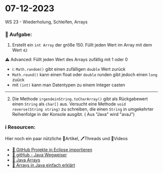 # 07-12-2023
WS 23 - Wiederholung, Schleifen, Arrays

### 📝 Aufgabe:

1. Erstellt ein ```int Array``` der größe 150. Füllt jeden Wert im Array mit dem Wert ```42``` 

⚠️ Advanced: Füllt jeden Wert des Arrays zufällig mit 1 oder 0 
 - ℹ️: ```Math.random()``` gibt einen zufälligen ```double``` Wert zurück
 - ```Math.round()``` kann einen float oder ```double``` runden gibt jedoch einen ```long``` zuück
 - mit ```(int)``` kann man Datentypen zu einem Integer casten
 


-------------------------------------------------------


2. Die Methode ```irgendeinString.toCharArray()``` gibt als Rückgabewert einen ```String``` als ```char[]``` aus. Versucht eine Methode ```void reverse(String string)``` zu schreiben, die einen ```String``` in umgekehrter Reihenfolge in der Konsole ausgibt. ( Aus "Java" wird "avaJ")




  ### ℹ️ Resourcen:
Hier noch ein paar nützliche 📃Artikel, 🖊️Threads und 🎥Videos

- [ 🎥 GitHub Projekte in Eclipse importieren](https://drive.google.com/file/d/1IpwHADmwViEGQ7Pf4BgybUYpz7WBoMe5/view?usp=sharing)
- [📃 gitHub - Java Wegweiser](https://github.com/DH-Cologne/java-wegweiser/blob/master/articles/Arrays.md)
- [📃 Java Arrays](https://javabeginners.de/Arrays_und_Verwandtes/Array_deklarieren.php)
- [🎥 Arrays in Java einfach erklärt](https://studyflix.de/informatik/java-array-1898)
